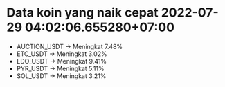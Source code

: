 # Data koin yang naik cepat 2022-07-29 04:02:06.655280+07:00

* AUCTION_USDT -> Meningkat 7.48%
* ETC_USDT -> Meningkat 3.02%
* LDO_USDT -> Meningkat 9.41%
* PYR_USDT -> Meningkat 5.11%
* SOL_USDT -> Meningkat 3.21%
